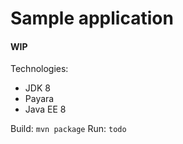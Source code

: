 # Sample application

#### WIP

Technologies:
- JDK 8
- Payara
- Java EE 8

Build: `mvn package`
Run: `todo`